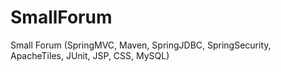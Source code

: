 # SmallForum
Small Forum (SpringMVC, Maven, SpringJDBC, SpringSecurity, ApacheTiles, JUnit, JSP, CSS, MySQL)
